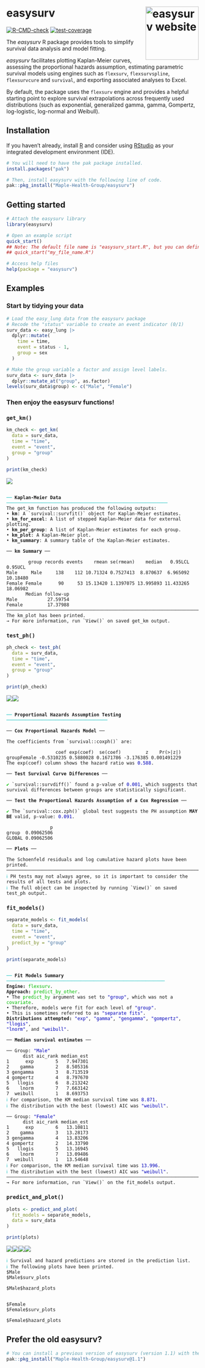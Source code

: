 
<!-- README.md is generated from README.Rmd. Please edit that file -->

# <b>easysurv</b> <a href="https://maple-health-group.github.io/easysurv/"><img src="man/figures/logo.png" align="right" height="139" alt="easysurv website" /></a>

<!-- badges: start -->

[![R-CMD-check](https://github.com/Maple-Health-Group/easysurv/actions/workflows/check-standard.yaml/badge.svg)](https://github.com/Maple-Health-Group/easysurv/actions/workflows/check-standard.yaml)
[![test-coverage](https://github.com/Maple-Health-Group/easysurv/actions/workflows/test-coverage.yaml/badge.svg)](https://github.com/Maple-Health-Group/easysurv/actions/workflows/test-coverage.yaml)
<!-- badges: end -->

The *easysurv* R package provides tools to simplify survival data
analysis and model fitting.

*easysurv* facilitates plotting Kaplan-Meier curves, assessing the
proportional hazards assumption, estimating parametric survival models
using engines such as `flexsurv`, `flexsurvspline`, `flexsurvcure` and
`survival`, and exporting associated analyses to Excel.

By default, the package uses the `flexsurv` engine and provides a
helpful starting point to explore survival extrapolations across
frequently used distributions (such as exponential, generalized gamma,
gamma, Gompertz, log-logistic, log-normal and Weibull).

## Installation

If you haven’t already, install [R](https://www.r-project.org) and
consider using [RStudio](https://posit.co/download/rstudio-desktop/) as
your integrated development environment (IDE).

<div id="install" class="chunk">

<div class="rcode">

``` r
# You will need to have the pak package installed.
install.packages("pak")

# Then, install easysurv with the following line of code.
pak::pkg_install("Maple-Health-Group/easysurv")
```

</div>

</div>

## Getting started

<div id="getting-started" class="chunk">

<div class="rcode">

``` r
# Attach the easysurv library
library(easysurv)

# Open an example script
quick_start()
## Note: The default file name is "easysurv_start.R", but you can define your own, e.g.
## quick_start("my_file_name.R")

# Access help files
help(package = "easysurv")
```

</div>

</div>

## Examples

### Start by tidying your data

<div id="tidy-data" class="chunk">

<div class="rcode">

``` r
# Load the easy_lung data from the easysurv package
# Recode the "status" variable to create an event indicator (0/1)
surv_data <- easy_lung |>
  dplyr::mutate(
    time = time,
    event = status - 1,
    group = sex
  )

# Make the group variable a factor and assign level labels.
surv_data <- surv_data |>
  dplyr::mutate_at("group", as.factor)
levels(surv_data$group) <- c("Male", "Female")
```

</div>

</div>

### Then enjoy the easysurv functions!

### `get_km()`

<!--
<div class="chunk" id="collapse_cli"><div class="rcode"><style type="text/css">
pre.r-output {
 margin-bottom: 0 !important;
 padding: 0px 16px;
}
&#10;</style>
</div></div>
-->

``` r
km_check <- get_km(
  data = surv_data,
  time = "time",
  event = "event",
  group = "group"
)

print(km_check)
```

![](man/figures/get-KM-1.png)<!-- -->
<pre class="r-output"><code>
<span style='color: #00BBBB;'>──</span> <span style='font-weight: bold;'>Kaplan-Meier Data</span> <span style='color: #00BBBB;'>───────────────────────────────────────────────────────────</span>
The get_km function has produced the following outputs:
• <span style='font-weight: bold;'>km</span>: A `survival::survfit()` object for Kaplan-Meier estimates.
• <span style='font-weight: bold;'>km_for_excel</span>: A list of stepped Kaplan-Meier data for external plotting.
• <span style='font-weight: bold;'>km_per_group</span>: A list of Kaplan-Meier estimates for each group.
• <span style='font-weight: bold;'>km_plot</span>: A Kaplan-Meier plot.
• <span style='font-weight: bold;'>km_summary</span>: A summary table of the Kaplan-Meier estimates.
&#10;── <span style='font-weight: bold;'>km Summary</span> ──
&#10;        group records events    rmean se(rmean)    median   0.95LCL  0.95UCL
Male     Male     138    112 10.71324 0.7527413  8.870637  6.965092 10.18480
Female Female      90     53 15.13420 1.1397075 13.995893 11.433265 18.06982
       Median follow-up
Male           27.59754
Female         17.37988
────────────────────────────────────────────────────────────────────────────────
The km_plot has been printed.
→ For more information, run `View()` on saved get_km output.
</code></pre>

### `test_ph()`

``` r
ph_check <- test_ph(
  data = surv_data,
  time = "time",
  event = "event",
  group = "group"
)

print(ph_check)
```

![](man/figures/test-PH-1.png)<!-- -->![](man/figures/test-PH-2.png)<!-- -->
<pre class="r-output"><code>
<span style='color: #00BBBB;'>──</span> <span style='font-weight: bold;'>Proportional Hazards Assumption Testing</span> <span style='color: #00BBBB;'>─────────────────────────────────────</span>
&#10;── <span style='font-weight: bold;'>Cox Proportional Hazards Model</span> ──
&#10;The coefficients from `survival::coxph()` are:
&#10;                  coef exp(coef)  se(coef)         z    Pr(>|z|)
groupFemale -0.5310235 0.5880028 0.1671786 -3.176385 0.001491229
The exp(coef) column shows the hazard ratio was <span style='color: #0000BB;'>0.588</span>.
&#10;── <span style='font-weight: bold;'>Test Survival Curve Differences</span> ──
&#10;<span style='color: #00BB00;'>✔</span> `survival::survdiff()` found a p-value of <span style='color: #0000BB;'>0.001</span>, which suggests that survival differences between groups are statistically significant.
&#10;── <span style='font-weight: bold;'>Test the Proportional Hazards Assumption of a Cox Regression</span> ──
&#10;<span style='color: #00BB00;'>✔</span> The `survival::cox.zph()` global test suggests the PH assumption <span style='font-weight: bold;'>MAY BE</span> valid, p-value: <span style='color: #0000BB;'>0.091</span>.
&#10;                p
group  0.09062506
GLOBAL 0.09062506
&#10;── <span style='font-weight: bold;'>Plots</span> ──
&#10;The Schoenfeld residuals and log cumulative hazard plots have been printed.
────────────────────────────────────────────────────────────────────────────────
<span style='color: #00BBBB;'>ℹ</span> PH tests may not always agree, so it is important to consider the results of all tests and plots.
<span style='color: #00BBBB;'>ℹ</span> The full object can be inspected by running `View()` on saved test_ph output.
</code></pre>

### `fit_models()`

``` r
separate_models <- fit_models(
  data = surv_data,
  time = "time",
  event = "event",
  predict_by = "group"
)

print(separate_models)
```

<pre class="r-output"><code>
<span style='color: #00BBBB;'>──</span> <span style='font-weight: bold;'>Fit Models Summary</span> <span style='color: #00BBBB;'>──────────────────────────────────────────────────────────</span>
<span style='font-weight: bold;'>Engine:</span> <span style='color: #00BB00;'>flexsurv</span>.
<span style='font-weight: bold;'>Approach:</span> <span style='color: #00BB00;'>predict_by_other</span>.
• The <span style='color: #00BB00;'>predict_by</span> argument was set to <span style='color: #0000BB;'>"group"</span>, which was not a <span style='color: #00BB00;'>covariate</span>.
• Therefore, models were fit for each level of <span style='color: #0000BB;'>"group"</span>.
• This is sometimes referred to as <span style='color: #0000BB;'>"separate fits"</span>.
<span style='font-weight: bold;'>Distributions attempted:</span> <span style='color: #0000BB;'>"exp"</span>, <span style='color: #0000BB;'>"gamma"</span>, <span style='color: #0000BB;'>"gengamma"</span>, <span style='color: #0000BB;'>"gompertz"</span>, <span style='color: #0000BB;'>"llogis"</span>,
<span style='color: #0000BB;'>"lnorm"</span>, and <span style='color: #0000BB;'>"weibull"</span>.
&#10;── <span style='font-weight: bold;'>Median survival estimates</span> ──
&#10;── Group: <span style='color: #0000BB;'>"Male"</span> 
      dist aic_rank median_est
1      exp        5   7.947301
2    gamma        2   8.505316
3 gengamma        3   8.713519
4 gompertz        4   8.797670
5   llogis        6   8.213242
6    lnorm        7   7.663142
7  weibull        1   8.693753
<span style='color: #00BBBB;'>ℹ</span> For comparison, the KM median survival time was <span style='color: #0000BB;'>8.871</span>.
<span style='color: #00BBBB;'>ℹ</span> The distribution with the best (lowest) AIC was <span style='color: #0000BB;'>"weibull"</span>.
&#10;── Group: <span style='color: #0000BB;'>"Female"</span> 
      dist aic_rank median_est
1      exp        6   13.10811
2    gamma        3   13.28173
3 gengamma        4   13.83206
4 gompertz        2   14.33790
5   llogis        5   13.16945
6    lnorm        7   13.09486
7  weibull        1   13.54648
<span style='color: #00BBBB;'>ℹ</span> For comparison, the KM median survival time was <span style='color: #0000BB;'>13.996</span>.
<span style='color: #00BBBB;'>ℹ</span> The distribution with the best (lowest) AIC was <span style='color: #0000BB;'>"weibull"</span>.
────────────────────────────────────────────────────────────────────────────────
→ For more information, run `View()` on the fit_models output.
</code></pre>

### `predict_and_plot()`

``` r
plots <- predict_and_plot(
  fit_models = separate_models,
  data = surv_data
)

print(plots)
```

![](man/figures/plot-models-1.png)<!-- -->![](man/figures/plot-models-2.png)<!-- -->![](man/figures/plot-models-3.png)<!-- -->![](man/figures/plot-models-4.png)<!-- -->

<pre class="r-output"><code><span style='color: #00BBBB;'>ℹ</span> Survival and hazard predictions are stored in the prediction list.
<span style='color: #00BBBB;'>ℹ</span> The following plots have been printed.
$Male
$Male$surv_plots
&#10;$Male$hazard_plots
&#10;
$Female
$Female$surv_plots
&#10;$Female$hazard_plots
</code></pre>

## Prefer the old easysurv?

<div id="install-old" class="chunk">

<div class="rcode">

``` r
# You can install a previous version of easysurv (version 1.1) with the following line of code.
pak::pkg_install("Maple-Health-Group/easysurv@1.1")
```

</div>

</div>
